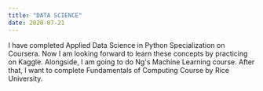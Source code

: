 ```yaml
---
title: "DATA SCIENCE"
date: 2020-07-21
---
```

I have completed Applied Data Science in Python Specialization on Coursera.
Now I am looking forward to learn these concepts by practicing on Kaggle.
Alongside, I am going to do Ng's Machine Learning course.
After that, I want to complete Fundamentals of Computing Course by Rice University. 

